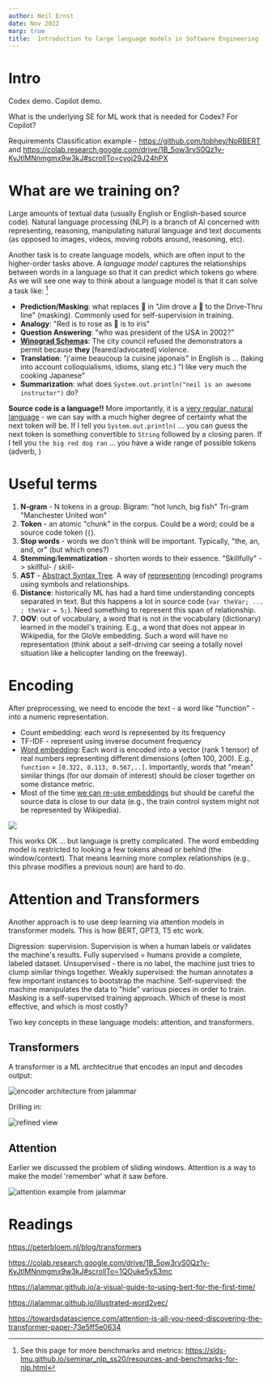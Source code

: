 ```yaml
---
author: Neil Ernst
date: Nov 2022
marp: true 
title:  Introduction to large language models in Software Engineering
--- 
```


# Intro

Codex demo. Copilot demo.

What is the underlying SE for ML work that is needed for Codex? For Copilot? 

Requirements Classification example - https://github.com/tobhey/NoRBERT and https://colab.research.google.com/drive/1B_5ow3rvS0Qz1y-KyJtlMNnmgmx9w3kJ#scrollTo=cyoj29J24hPX

# What are we training on? 

Large amounts of textual data (usually English or English-based source code). Natural language processing (NLP) is a branch of AI concerned with representing, reasoning, manipulating natural language and text documents (as opposed to images, videos, moving robots around, reasoning, etc). 

Another task is to create language models, which are often input to the higher-order tasks above. A *language model* captures the relationships between words in a language so that it can predict which tokens go where. As we will see one way to think about a language model is that it can solve a task like: [^bench]

- **Prediction/Masking**: what replaces 🔡 in "Jim drove a 🔡 to the Drive-Thru line" (masking). Commonly used for self-supervision in training.
- **Analogy**: "Red is to rose as 🔡 is to iris"
- **Question Answering**: "who was president of the USA in 2002?"
- **[Winograd Schema](https://en.wikipedia.org/wiki/Winograd_schema_challenge)s**: The city council refused the demonstrators a permit because **they** [feared/advocated] violence.
- **Translation**: "j'aime beaucoup la cuisine japonais" in English is ... (taking into account colloquialisms, idioms, slang etc.) "I like very much the cooking Japanese"
- **Summarization**: what does `System.out.println("neil is an awesome instructor")` do?

**Source code is a language!!** More importantly, it is a [very regular, natural language](https://dl.acm.org/doi/10.5555/2337223.2337322) - we can say with a much higher degree of certainty what the next token will be. If I tell you `System.out.println(` ... you can guess the next token is something convertible to `String` followed by a closing paren. If I tell you `the big red dog ran` ... you have a wide range of possible tokens (adverb, )

# Useful terms 

1. **N-gram** - N tokens in a group. Bigram: "hot lunch, big fish" Tri-gram "Manchester United won"
2. **Token** - an atomic "chunk" in the corpus. Could be a word; could be a source code token (`{`). 
3. **Stop words** - words we don't think will be important. Typically, "the, an, and, or" (but which ones?)
4. **Stemming**/**lemmatization** - shorten words to their essence. "Skillfully" -> skillful- / skill-
5. **AST** - [Abstract Syntax Tree](https://arxiv.org/abs/2112.01184). A way of [representing](https://www.geeksforgeeks.org/abstract-syntax-tree-ast-in-java/) (encoding) programs using symbols and relationships. 
6. **Distance**: historically ML has had a hard time understanding concepts separated in text. But this happens a lot in source code (`var theVar; ... ; theVar = 5;`). Need something to represent this span of relationship.
7. **OOV**: out of vocabulary, a word that is not in the vocabulary (dictionary) learned in the model's training. E.g., a word that does not appear in Wikipedia, for the GloVe embedding. Such a word will have no representation (think about a self-driving car seeing a totally novel situation like a helicopter landing on the freeway).

# Encoding

After preprocessing, we need to encode the text - a word like "function" - into a numeric representation. 

* Count embedding: each word is represented by its frequency
* TF-IDF - represent using inverse document frequency
* [Word embedding](https://towardsdatascience.com/creating-word-embeddings-coding-the-word2vec-algorithm-in-python-using-deep-learning-b337d0ba17a8): Each word is encoded into a vector (rank 1 tensor) of real numbers representing different dimensions (often 100, 200). E.g., `function` = `[0.322, 0.113, 0.567,..]`. Importantly, words that "mean" similar things (for our domain of interest) should be closer together on some distance metric. 
* Most of the time [we can re-use embeddings](https://nlp.stanford.edu/projects/glove/) but should be careful the source data is close to our data (e.g., the train control system might not be represented by Wikipedia).

![](https://nlp.stanford.edu/projects/glove/images/man_woman.jpg)

This works OK ... but language is pretty complicated. The word embedding model is restricted to looking a few tokens ahead or behind (the window/context). That means learning more complex relationships (e.g., this phrase modifies a previous noun) are hard to do.

# Attention and Transformers

Another approach is to use deep learning via attention models in transformer models. This is how BERT, GPT3, T5 etc work.

Digression: supervision. Supervision is when a human labels or validates the machine's results. Fully supervised = humans provide a complete, labeled dataset. Unsupervised - there is no label, the machine just tries to clump similar things together. Weakly supervised: the human annotates a few important instances to bootstrap the machine. Self-supervised: the machine manipulates the data to "hide" various pieces in order to train. Masking is a self-supervised training approach. Which of these is most effective, and which is most costly? 

Two key concepts in these language models: attention, and transformers.

## Transformers

A transformer is a ML archtecitrue that encodes an input and decodes output:

![encoder architecture from jalammar](http://jalammar.github.io/images/t/The_transformer_encoders_decoders.png)

Drilling in:

![refined view](http://jalammar.github.io/images/t/Transformer_decoder.png)

## Attention

Earlier we discussed the problem of sliding windows. Attention is a way to make the model 'remember' what it saw before.

![attention example from jalammar](http://jalammar.github.io/images/t/transformer_self-attention_visualization.png)

# Readings

[^bench]: See this page for more benchmarks and metrics: https://slds-lmu.github.io/seminar_nlp_ss20/resources-and-benchmarks-for-nlp.html

https://peterbloem.nl/blog/transformers

https://colab.research.google.com/drive/1B_5ow3rvS0Qz1y-KyJtlMNnmgmx9w3kJ#scrollTo=1QOuke5yS3mc

https://jalammar.github.io/a-visual-guide-to-using-bert-for-the-first-time/

https://jalammar.github.io/illustrated-word2vec/

https://towardsdatascience.com/attention-is-all-you-need-discovering-the-transformer-paper-73e5ff5e0634